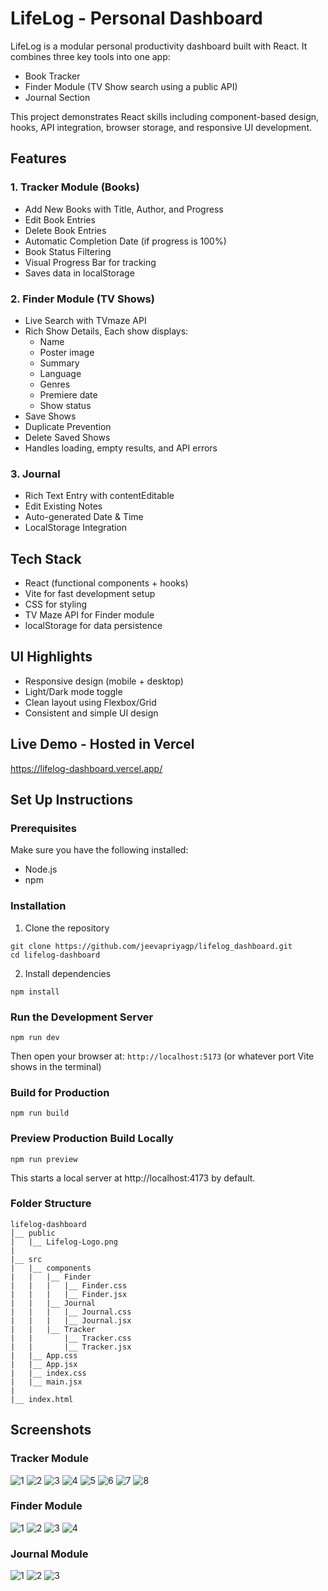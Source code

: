 # LifeLog - Personal Dashboard
LifeLog is a modular personal productivity dashboard built with React. It combines three key tools into one app:
- Book Tracker
- Finder Module (TV Show search using a public API)
- Journal Section

This project demonstrates React skills including component-based design, hooks, API integration, browser storage, and responsive UI development.

## Features
### 1. Tracker Module (Books)
- Add New Books with Title, Author, and Progress
- Edit Book Entries
- Delete Book Entries
- Automatic Completion Date (if progress is 100%)
- Book Status Filtering
- Visual Progress Bar for tracking
- Saves data in localStorage

### 2. Finder Module (TV Shows)
- Live Search with TVmaze API
- Rich Show Details, Each show displays:
    - Name
    - Poster image
    - Summary 
    - Language
    - Genres
    - Premiere date
    - Show status 
- Save Shows
- Duplicate Prevention
- Delete Saved Shows 
- Handles loading, empty results, and API errors

### 3. Journal
- Rich Text Entry with contentEditable
- Edit Existing Notes
- Auto-generated Date & Time
- LocalStorage Integration

## Tech Stack
- React (functional components + hooks)
- Vite for fast development setup
- CSS for styling
- TV Maze API for Finder module
- localStorage for data persistence

## UI Highlights
- Responsive design (mobile + desktop)
- Light/Dark mode toggle
- Clean layout using Flexbox/Grid
- Consistent and simple UI design

## Live Demo - Hosted in Vercel
https://lifelog-dashboard.vercel.app/

## Set Up Instructions
### Prerequisites
Make sure you have the following installed:
- Node.js
- npm

### Installation
1. Clone the repository
```
git clone https://github.com/jeevapriyagp/lifelog_dashboard.git
cd lifelog-dashboard
```

2. Install dependencies
```
npm install
```

### Run the Development Server
```
npm run dev
```
Then open your browser at: `http://localhost:5173` (or whatever port Vite shows in the terminal)

### Build for Production
```
npm run build
```

### Preview Production Build Locally
```
npm run preview
```
This starts a local server at http://localhost:4173 by default.

### Folder Structure
```
lifelog-dashboard
│__ public
|   |__ Lifelog-Logo.png
|
|__ src
|   |__ components
|   |   |__ Finder
|   |   |   |__ Finder.css
|   |   |   |__ Finder.jsx
|   |   |__ Journal
|   |   |   |__ Journal.css
|   |   |   |__ Journal.jsx
|   |   |__ Tracker
|   |       |__ Tracker.css
|   |       |__ Tracker.jsx
|   |__ App.css
|   |__ App.jsx
|   |__ index.css
|   |__ main.jsx   
|
|__ index.html
```

## Screenshots

### Tracker Module
![1](screenshots/Screenshot%20(136).png)
![2](screenshots/Screenshot%20(141).png)
![3](screenshots/Screenshot%20(143).png)
![4](screenshots/Screenshot%20(144).png)
![5](screenshots/Screenshot%20(145).png)
![6](screenshots/Screenshot%20(146).png)
![7](screenshots/Screenshot%20(147).png)
![8](screenshots/Screenshot%20(148).png)

### Finder Module
![1](screenshots/Screenshot%20(149).png)
![2](screenshots/Screenshot%20(150).png)
![3](screenshots/Screenshot%20(151).png)
![4](screenshots/Screenshot%20(152).png)

### Journal Module
![1](screenshots/Screenshot%20(153).png)
![2](screenshots/Screenshot%20(154).png)
![3](screenshots/Screenshot%20(155).png)


